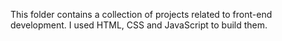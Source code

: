 This folder contains a collection of projects related to front-end development. I used HTML, CSS and JavaScript to build them.
